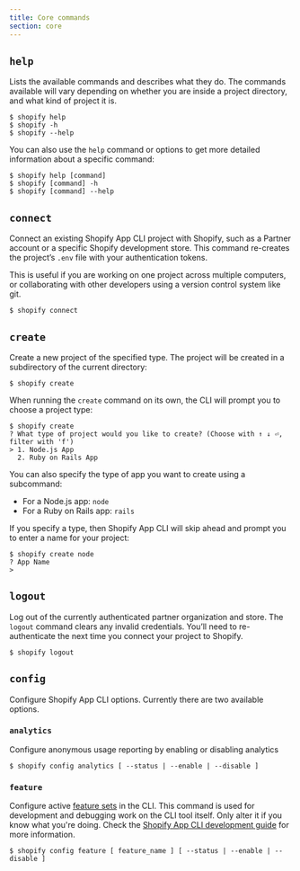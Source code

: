 ```yaml
---
title: Core commands
section: core
---
```


## `help`

Lists the available commands and describes what they do. The commands available will vary depending on whether you are inside a project directory, and what kind of project it is.

```console
$ shopify help
$ shopify -h
$ shopify --help
```

You can also use the `help` command or options to get more detailed information about a specific command:

```console
$ shopify help [command]
$ shopify [command] -h
$ shopify [command] --help
```

## `connect`

Connect an existing Shopify App CLI project with Shopify, such as a Partner account or a specific Shopify development store. This command re-creates the project’s `.env` file with your authentication tokens.

This is useful if you are working on one project across multiple computers, or collaborating with other developers using a version control system like git.

```console
$ shopify connect
```

## `create`

Create a new project of the specified type. The project will be created in a subdirectory of the current directory:

```console
$ shopify create
```

When running the `create` command on its own, the CLI will prompt you to choose a project type:

```console
$ shopify create
? What type of project would you like to create? (Choose with ↑ ↓ ⏎, filter with 'f')
> 1. Node.js App
  2. Ruby on Rails App
```

You can also specify the type of app you want to create using a subcommand:
- For a Node.js app: `node`
- For a Ruby on Rails app: `rails`

If you specify a type, then Shopify App CLI will skip ahead and prompt you to enter a name for your project:

```console
$ shopify create node
? App Name
> 
```

## `logout`

Log out of the currently authenticated partner organization and store. The `logout` command clears any invalid credentials. You’ll need to re-authenticate the next time you connect your project to Shopify.

```console
$ shopify logout
```

## `config`

Configure Shopify App CLI options. Currently there are two available options.

### `analytics`

Configure anonymous usage reporting by enabling or disabling analytics 
```console
$ shopify config analytics [ --status | --enable | --disable ]
```

### `feature`
Configure active [feature sets](https://github.com/Shopify/shopify-app-cli/wiki/Feature-Sets) in the CLI. This command is used for development and debugging work on the CLI tool itself. Only alter it if you know what you're doing. Check the [Shopify App CLI development guide](https://github.com/Shopify/shopify-app-cli/wiki) for more information.
```console
$ shopify config feature [ feature_name ] [ --status | --enable | --disable ]
```
